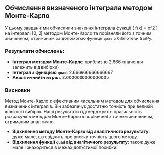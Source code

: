 ## Обчислення визначеного інтеграла методом Монте-Карло

У цьому завданні ми обчислили значення інтеграла функції \( f(x) = x^2 \) на інтервалі [0, 2] методом Монте-Карло та порівняли його з точним значенням, отриманим за допомогою функції `quad` з бібліотеки SciPy.

### Результати обчислень:

- **Інтеграл методом Монте-Карло**: приблизно 2.666 (значення залежить від вибірки)
- **Інтеграл з функцією `quad`**: 2.666666666666667
- **Аналітичний інтеграл**: 2.6666666666666665

### Висновки

Метод Монте-Карло є ефективним чисельним методом для обчислення визначених інтегралів. Він забезпечує достатню точність при великій кількості вибірок. Наші результати підтверджують правильність розрахунків методом Монте-Карло в порівнянні з точним значенням, отриманим аналітично.

- **Відхилення методу Монте-Карло від аналітичного результату**: дуже мале, що свідчить про високу точність цього методу.
- **Відхилення функції `quad` від аналітичного результату**: також дуже мале і знаходиться в межах допустимої похибки.
